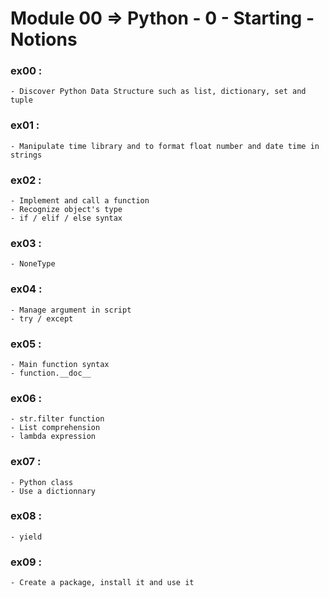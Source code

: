 # Module 00 => Python - 0 - Starting - Notions
    
### ex00 : 
    - Discover Python Data Structure such as list, dictionary, set and tuple
### ex01 :
    - Manipulate time library and to format float number and date time in strings
### ex02 :
    - Implement and call a function
    - Recognize object's type
    - if / elif / else syntax
### ex03 :
    - NoneType
### ex04 :
    - Manage argument in script
    - try / except
### ex05 :
    - Main function syntax
    - function.__doc__
### ex06 :
    - str.filter function
    - List comprehension
    - lambda expression
### ex07 :
    - Python class
    - Use a dictionnary
### ex08 :
    - yield
### ex09 :
    - Create a package, install it and use it